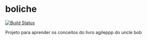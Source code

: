 # boliche


[![Build Status](https://travis-ci.org/higornucci/boliche.svg?branch=master)](https://travis-ci.org/higornucci/boliche)

Projeto para aprender os conceitos do livro agileppp do uncle bob
